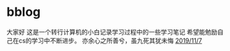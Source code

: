 # bblog
  大家好 
  这是一个转行计算机的小白记录学习过程中的一些学习笔记
  希望能勉励自己在cs的学习中不断进步。
  亦余心之所善兮，虽九死其犹未悔
  [2019/11/7](https://github.com/952362235/bblog/commit/6052582d120b38e75b41d7bfa3373d3e0e52910f)
